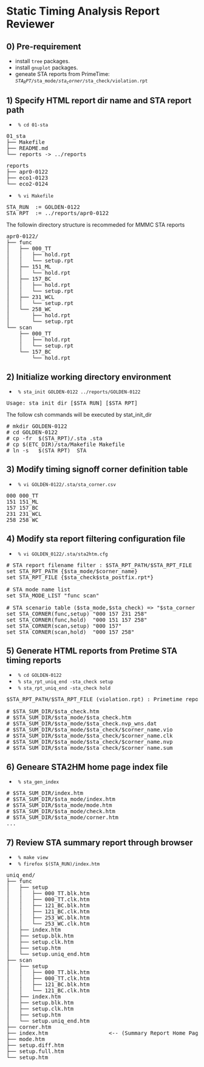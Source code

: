 # Static Timing Analysis Report Reviewer

## 0) Pre-requirement

+ install <code>tree</code> packages.
+ install <code>gnuplot</code> packages.
+ geneate STA reports from PrimeTime: 
  <code>$STA_RPT/$sta_mode/$sta_corner/$sta_check/violation.rpt</code>

## 1) Specify HTML report dir name and STA report path

+ <code> % cd 01-sta </code>
<pre>
01_sta
├── Makefile
├── README.md
└── reports -> ../reports
</pre>
<pre>
reports
├── apr0-0122
├── eco1-0123
└── eco2-0124
</pre>

+ <code> % vi Makefile </code>
<pre>
STA_RUN  := GOLDEN-0122
STA_RPT  := ../reports/apr0-0122
</pre>

The followin directory structure is recommeded for MMMC STA reports
<pre>
apr0-0122/
├── func
│   ├── 000_TT
│   │   ├── hold.rpt
│   │   └── setup.rpt
│   ├── 151_ML
│   │   └── hold.rpt
│   ├── 157_BC
│   │   ├── hold.rpt
│   │   └── setup.rpt
│   ├── 231_WCL
│   │   └── setup.rpt
│   └── 258_WC
│       ├── hold.rpt
│       └── setup.rpt
└── scan
    ├── 000_TT
    │   ├── hold.rpt
    │   └── setup.rpt
    └── 157_BC
        └── hold.rpt
</pre>

## 2) Initialize working directory environment

+ <code> % sta_init GOLDEN-0122 ../reports/GOLDEN-0122</code>

<pre>
Usage: sta_init_dir [$STA_RUN] [$STA_RPT]
</pre>

The follow csh commands will be executed by stat_init_dir
<pre>
# mkdir GOLDEN-0122
# cd GOLDEN-0122
# cp -fr  $(STA_RPT)/.sta .sta
# cp $(ETC_DIR)/sta/Makefile Makefile
# ln -s   $(STA_RPT)  STA
</pre>

## 3) Modify timing signoff corner definition table

+ <code> % vi GOLDEN-0122/.sta/sta_corner.csv </code>

<pre>
000	000_TT
151	151_ML
157	157_BC
231	231_WCL
258	258_WC
</pre>

## 4) Modify sta report filtering configuration file

+ <code> % vi GOLDEN_0122/.sta/sta2htm.cfg </code>

<pre>
# STA report filename filter : $STA_RPT_PATH/$STA_RPT_FILE
set STA_RPT_PATH {$sta_mode/$corner_name}
set STA_RPT_FILE {$sta_check$sta_postfix.rpt*}

# STA mode name list
set STA_MODE_LIST "func scan"

# STA scenario table ($sta_mode,$sta_check) => "$sta_corner ...."
set STA_CORNER(func,setup) "000 157 231 258"
set STA_CORNER(func,hold)  "000 151 157 258"
set STA_CORNER(scan,setup) "000 157"
set STA_CORNER(scan,hold)  "000 157 258"
</pre>

## 5) Generate HTML reports from Pretime STA timing reports

+ <code> % cd GOLDEN-0122 </code>
+ <code> % sta_rpt_uniq_end -sta_check setup </code>
+ <code> % sta_rpt_uniq_end -sta_check hold </code>

<pre>
$STA_RPT_PATH/$STA_RPT_FILE (violation.rpt) : Primetime report

# $STA_SUM_DIR/$sta_check.htm
# $STA_SUM_DIR/$sta_mode/$sta_check.htm
# $STA_SUM_DIR/$sta_mode/$sta_check.nvp_wns.dat
# $STA_SUM_DIR/$sta_mode/$sta_check/$corner_name.vio
# $STA_SUM_DIR/$sta_mode/$sta_check/$corner_name.clk
# $STA_SUM_DIR/$sta_mode/$sta_check/$corner_name.nvp
# $STA_SUM_DIR/$sta_mode/$sta_check/$corner_name.sum
</pre>

## 6) Geneare STA2HM home page index file
+ <code> % sta_gen_index </code>

<pre>
# $STA_SUM_DIR/index.htm
# $STA_SUM_DIR/$sta_mode/index.htm
# $STA_SUM_DIR/$sta_mode/mode.htm
# $STA_SUM_DIR/$sta_mode/check.htm
# $STA_SUM_DIR/$sta_mode/corner.htm
...
</pre>

## 7) Review STA summary report through browser

+ <code> % make view </code>
+ <code> % firefox $(STA_RUN)/index.htm </code>

<pre>
uniq_end/
├── func
│   ├── setup
│   │   ├── 000_TT.blk.htm
│   │   ├── 000_TT.clk.htm
│   │   ├── 121_BC.blk.htm
│   │   ├── 121_BC.clk.htm
│   │   ├── 253_WC.blk.htm
│   │   └── 253_WC.clk.htm
│   ├── index.htm
│   ├── setup.blk.htm
│   ├── setup.clk.htm
│   ├── setup.htm
│   └── setup.uniq_end.htm
├── scan
│   ├── setup
│   │   ├── 000_TT.blk.htm
│   │   ├── 000_TT.clk.htm
│   │   ├── 121_BC.blk.htm
│   │   └── 121_BC.clk.htm
│   ├── index.htm
│   ├── setup.blk.htm
│   ├── setup.clk.htm
│   ├── setup.htm
│   └── setup.uniq_end.htm
├── corner.htm
├── index.htm                   <-- (Summary Report Home Page)
├── mode.htm
├── setup.diff.htm
├── setup.full.htm
└── setup.htm
</prev>
